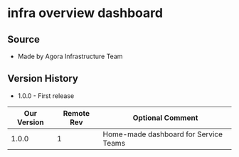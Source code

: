 # infra overview dashboard
## Source
  - Made by Agora Infrastructure Team

## Version History

  - 1.0.0 - First release

| Our Version | Remote Rev  | Optional Comment                         |
| ----------- | ----------- | -----------------------------------------|
|      1.0.0 |         1  |   Home-made dashboard for Service Teams |
